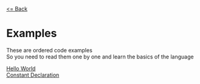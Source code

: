 [<= Back](../)

# Examples

These are ordered code examples </br>
So you need to read them one by one and learn the basics of the language

[Hello World](./01_Hello_World) </br>
[Constant Declaration](./02_Constant_Declaration) </br>
